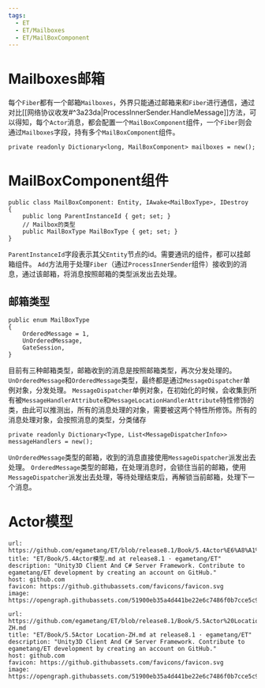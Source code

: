 ```yaml
---
tags:
  - ET
  - ET/Mailboxes
  - ET/MailBoxComponent
---
```

# Mailboxes邮箱
每个`Fiber`都有一个邮箱`Mailboxes`，外界只能通过邮箱来和`Fiber`进行通信，通过对比[[网络协议收发#^3a23da|ProcessInnerSender.HandleMessage]]方法，可以得知，每个`Actor`消息，都会配置一个`MailBoxComponent`组件，一个`Fiber`则会通过`Mailboxes`字段，持有多个`MailBoxComponent`组件。
```CSharp
private readonly Dictionary<long, MailBoxComponent> mailboxes = new();
```
# MailBoxComponent组件
```CSharp
public class MailBoxComponent: Entity, IAwake<MailBoxType>, IDestroy  
{  
    public long ParentInstanceId { get; set; }  
    // Mailbox的类型  
    public MailBoxType MailBoxType { get; set; }  
}
```
`ParentInstanceId`字段表示其父`Entity`节点的id。需要通讯的组件，都可以挂邮箱组件。
`Add`方法用于处理`Fiber`（通过`ProcessInnerSender`组件）接收到的消息，通过该邮箱，将消息按照邮箱的类型派发出去处理。
## 邮箱类型
```CSharp
public enum MailBoxType  
{  
    OrderedMessage = 1,  
    UnOrderedMessage,  
    GateSession,  
}
```
目前有三种邮箱类型，邮箱收到的消息是按照邮箱类型，再次分发处理的。
`UnOrderedMessage`和`OrderedMessage`类型，最终都是通过`MessageDispatcher`单例对象，分发处理。
`MessageDispatcher`单例对象，在初始化的时候，会收集到所有被`MessageHandlerAttribute`和`MessageLocationHandlerAttribute`特性修饰的类，由此可以推测出，所有的消息处理的对象，需要被这两个特性所修饰。所有的消息处理对象，会按照消息的类型，分类储存
```CSharp
private readonly Dictionary<Type, List<MessageDispatcherInfo>> messageHandlers = new();
```
`UnOrderedMessage`类型的邮箱，收到的消息直接使用`MessageDispatcher`派发出去处理。
`OrderedMessage`类型的邮箱，在处理消息时，会锁住当前的邮箱，使用`MessageDispatcher`派发出去处理，等待处理结束后，再解锁当前邮箱，处理下一个消息。
# Actor模型

```cardlink
url: https://github.com/egametang/ET/blob/release8.1/Book/5.4Actor%E6%A8%A1%E5%9E%8B.md
title: "ET/Book/5.4Actor模型.md at release8.1 · egametang/ET"
description: "Unity3D Client And C# Server Framework. Contribute to egametang/ET development by creating an account on GitHub."
host: github.com
favicon: https://github.githubassets.com/favicons/favicon.svg
image: https://opengraph.githubassets.com/51900eb35a4d441be22e6c7486f0b7cce5c94b385ea2cfcb0ccd4f81fa0c2a6e/egametang/ET
```

```cardlink
url: https://github.com/egametang/ET/blob/release8.1/Book/5.5Actor%20Location-ZH.md
title: "ET/Book/5.5Actor Location-ZH.md at release8.1 · egametang/ET"
description: "Unity3D Client And C# Server Framework. Contribute to egametang/ET development by creating an account on GitHub."
host: github.com
favicon: https://github.githubassets.com/favicons/favicon.svg
image: https://opengraph.githubassets.com/51900eb35a4d441be22e6c7486f0b7cce5c94b385ea2cfcb0ccd4f81fa0c2a6e/egametang/ET
```
